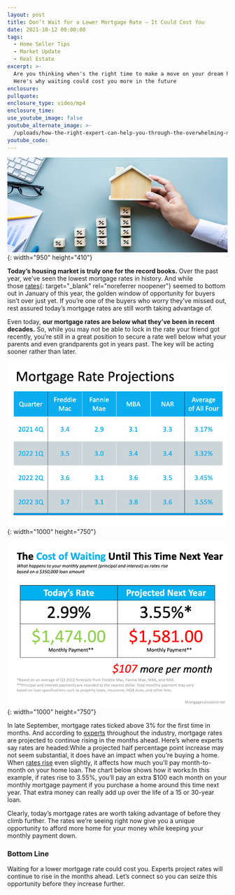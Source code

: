 ```yaml
---
layout: post
title: Don’t Wait for a Lower Mortgage Rate – It Could Cost You
date: 2021-10-12 00:00:00
tags:
  - Home Seller Tips
  - Market Update
  - Real Estate
excerpt: >-
  Are you thinking when's the right time to make a move on your dream home?
  Here's why waiting could cost you more in the future
enclosure:
pullquote:
enclosure_type: video/mp4
enclosure_time:
use_youtube_image: false
youtube_alternate_image: >-
  /uploads/how-the-right-expert-can-help-you-through-the-overwhelming-market-27.png
youtube_code:
---
```

<!-- wp:cover {"url":"https://bt-wpstatic.freetls.fastly.net/wp-content/blogs.dir/7201/files/2021/10/20211012-KCM-Share.jpg","id":663} --><!-- wp:paragraph {"align":"center","placeholder":"Write title…","fontSize":"large"} -->

![](/uploads/20211012-kcm-share.jpg){: width="950" height="410"}
<!-- /wp:paragraph --><!-- /wp:cover --><!-- wp:paragraph -->

**Today’s housing market is truly one for the record books.** Over the past year, we’ve seen the lowest mortgage rates in history. And while those&nbsp;[rates](http://www.freddiemac.com/pmms/){: target="_blank" rel="noreferrer noopener"}&nbsp;seemed to bottom out in January of this year, the golden window of opportunity for buyers isn’t over just yet. If you’re one of the buyers who worry they’ve missed out, rest assured today’s mortgage rates are still worth taking advantage of.
<!-- /wp:paragraph --><!-- wp:paragraph -->

Even today,&nbsp;**our mortgage rates are below what they’ve been in recent decades.**&nbsp;So, while you may not be able to lock in the rate your friend got recently, you’re still in a great position to secure a rate well below what your parents and even grandparents got in years past. The key will be acting sooner rather than later.
<!-- /wp:paragraph --><!-- wp:image {"align":"center","id":99521,"linkDestination":"custom"} -->

![](/uploads/20211012-mem-eng-1.png){: width="1000" height="750"}
<!-- /wp:image --><!-- wp:image {"align":"center","id":99520,"linkDestination":"custom"} -->

![](/uploads/20211012-mem-eng-2.png){: width="1000" height="750"}
<!-- /wp:image --><!-- wp:paragraph -->

In late September, mortgage rates ticked above 3% for the first time in months. And according to&nbsp;[experts](https://www.buyandsellvero.com/blog/what-do-experts-say-about-todays-mortgage-rates/)&nbsp;throughout the industry, mortgage rates are projected to continue rising in the months ahead. Here’s where experts say rates are headed:While a projected half percentage point increase may not seem substantial, it does have an impact when you’re buying a home. When&nbsp;[rates rise](https://www.buyandsellvero.com/blog/two-reasons-why-waiting-a-year-to-buy-could-cost-you/)&nbsp;even slightly, it affects how much you’ll pay month-to-month on your home loan. The chart below shows how it works:In this example, if rates rise to 3.55%, you’ll pay an extra $100 each month on your monthly mortgage payment if you purchase a home around this time next year. That extra money can really add up over the life of a 15 or 30-year loan.
<!-- /wp:paragraph --><!-- wp:paragraph -->

Clearly, today’s mortgage rates are worth taking advantage of before they climb further. The rates we’re seeing right now give you a unique opportunity to afford more home for your money while keeping your monthly payment down.
<!-- /wp:paragraph --><!-- wp:heading {"level":3} -->

### **Bottom Line**<!-- /wp:heading --><!-- wp:paragraph -->

Waiting for a lower mortgage rate could cost you. Experts project rates will continue to rise in the months ahead. Let’s connect so you can seize this opportunity before they increase further.
<!-- /wp:paragraph -->
